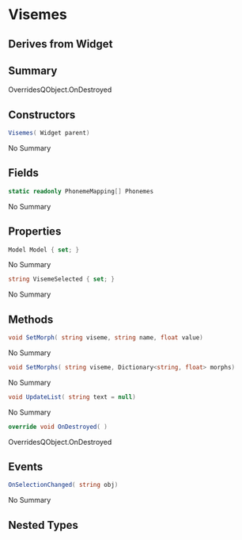 # Visemes

## Derives from Widget

## Summary

OverridesQObject.OnDestroyed
## Constructors

```c#
Visemes( Widget parent) 
```
No Summary
## Fields

```c#
static readonly PhonemeMapping[] Phonemes
```
No Summary
## Properties

```c#
Model Model { set; } 
```
No Summary
```c#
string VisemeSelected { set; } 
```
No Summary
## Methods

```c#
void SetMorph( string viseme, string name, float value) 
```
No Summary
```c#
void SetMorphs( string viseme, Dictionary<string, float> morphs) 
```
No Summary
```c#
void UpdateList( string text = null) 
```
No Summary
```c#
override void OnDestroyed( ) 
```
OverridesQObject.OnDestroyed
## Events

```c#
OnSelectionChanged( string obj) 
```
No Summary
## Nested Types

